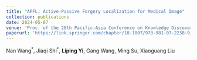 ```yaml
--- 
title: "APFL: Active-Passive Forgery Localization for Medical Image" 
collection: publications 
date: 2024-05-07
venue: 'Proc. of the 28th Pacific-Asia Conference on Knowledge Discovery and Data Mining (PAKDD)' 
paperurl: 'https://link.springer.com/chapter/10.1007/978-981-97-2238-9_14' 
--- 
```

Nan Wang$^{\ast}$, Jiaqi Shi$^{\ast}$, **Liping Yi**, Gang Wang, Ming Su, Xiaoguang Liu
